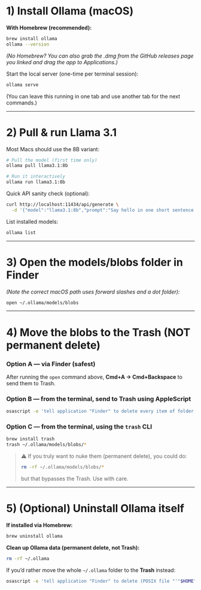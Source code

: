 # 1) Install Ollama (macOS)

**With Homebrew (recommended):**

```bash
brew install ollama
ollama --version
```

*(No Homebrew? You can also grab the .dmg from the GitHub releases page you linked and drag the app to Applications.)*

Start the local server (one-time per terminal session):

```bash
ollama serve
```

(You can leave this running in one tab and use another tab for the next commands.)

---

# 2) Pull & run Llama 3.1

Most Macs should use the 8B variant:

```bash
# Pull the model (first time only)
ollama pull llama3.1:8b

# Run it interactively
ollama run llama3.1:8b
```

Quick API sanity check (optional):

```bash
curl http://localhost:11434/api/generate \
  -d '{"model":"llama3.1:8b","prompt":"Say hello in one short sentence."}'
```

List installed models:

```bash
ollama list
```

---

# 3) Open the models/blobs folder in Finder

*(Note the correct macOS path uses forward slashes and a dot folder):*

```bash
open ~/.ollama/models/blobs
```

---

# 4) Move the blobs to the **Trash** (NOT permanent delete)

### Option A — via Finder (safest)

After running the `open` command above, **Cmd+A → Cmd+Backspace** to send them to Trash.

### Option B — from the terminal, send to Trash using AppleScript

```bash
osascript -e 'tell application "Finder" to delete every item of folder (POSIX file "'"$HOME"'/.ollama/models/blobs")'
```

### Option C — from the terminal, using the `trash` CLI

```bash
brew install trash
trash ~/.ollama/models/blobs/*
```

> ⚠️ If you truly want to nuke them (permanent delete), you could do:
>
> ```bash
> rm -rf ~/.ollama/models/blobs/*
> ```
>
> but that bypasses the Trash. Use with care.

---

# 5) (Optional) Uninstall Ollama itself

**If installed via Homebrew:**

```bash
brew uninstall ollama
```

**Clean up Ollama data (permanent delete, not Trash):**

```bash
rm -rf ~/.ollama
```

If you’d rather move the whole `~/.ollama` folder to the **Trash** instead:

```bash
osascript -e 'tell application "Finder" to delete (POSIX file "'"$HOME"'/.ollama")'
```
 
